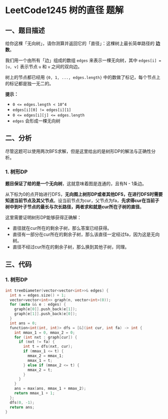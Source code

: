 # LeetCode1245 树的直径 题解

## 一、题目描述

给你这棵「无向树」，请你测算并返回它的「直径」：这棵树上最长简单路径的 **边数**。

我们用一个由所有「边」组成的数组 `edges` 来表示一棵无向树，其中 `edges[i] = [u, v]` 表示节点 `u` 和 `v` 之间的双向边。

树上的节点都已经用 `{0, 1, ..., edges.length}` 中的数做了标记，每个节点上的标记都是独一无二的。

**提示：**

- `0 <= edges.length < 10^4`
- `edges[i][0] != edges[i][1]`
- `0 <= edges[i][j] <= edges.length`
- `edges` 会形成一棵无向树



## 二、分析

尽管这题可以使用两次BFS求解，但是这里给出的是树形DP的解法与正确性分析。

### 1. 树形DP

**题目保证了给的是一个无向树**，这就意味着图是连通的，且有N - 1条边。

从下标为0的点开始进行DFS，**无向图上树形DP或者其他DFS，在进行DFS时需要知道当前节点及其父节点**。设当前节点为cur，父节点为fa，**先求得cur在当前子树中到叶子节点的最长与次长路径，两者求和就是cur所在子树的直径**。

这里需要证明树形DP能够获得正确解：

+ 直径就在cur所在的剩余子树，那么答案已经获得。
+ 直径有一部分在cur所在的剩余子树，那么该直径一定经过fa，因为这是无向树。
+ 直径不经过cur所在的剩余子树，那么换到其他子树，同理。



## 三、代码

### 1. 树形DP

```c++
int treeDiameter(vector<vector<int>>& edges) {
  int n = edges.size() + 1;
  vector<vector<int>> graph(n, vector<int>(0));
  for (auto && e : edges) {
    graph[e[0]].push_back(e[1]);
    graph[e[1]].push_back(e[0]);
  }
  int ans = 0;
  function<int(int, int)> dfs = [&](int cur, int fa) -> int {
    int mmax_1 = 0, mmax_2 = 0;
    for (int nxt : graph[cur]) {
      if (nxt != fa) {
        int t = dfs(nxt, cur);
        if (mmax_1 <= t) {
          mmax_2 = mmax_1;
          mmax_1 = t;
        } else if (mmax_2 <= t) {
          mmax_2 = t;
        }
      }
    }
    ans = max(ans, mmax_1 + mmax_2);
    return mmax_1 + 1;
  };
  dfs(0, -1);
  return ans;
}
```

